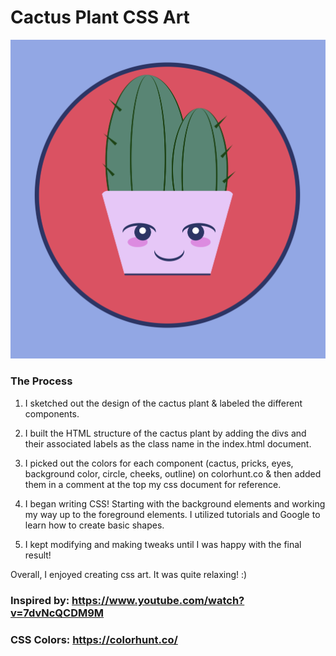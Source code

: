 # Cactus Plant CSS Art

![cactus](css-cactus.png)

### The Process

1) I sketched out the design of the cactus plant & labeled the different components.

2) I built the HTML structure of the cactus plant by adding the divs and their associated labels as the class name in the index.html document.

3) I picked out the colors for each component (cactus, pricks, eyes, background color, circle, cheeks, outline) on colorhunt.co & then added them in a comment at the top my css document for reference.

4) I began writing CSS! Starting with the background elements and working my way up to the foreground elements. I utilized tutorials and Google to learn how to create basic shapes.

5) I kept modifying and making tweaks until I was happy with the final result!

Overall, I enjoyed creating css art. It was quite relaxing! :)

### Inspired by: https://www.youtube.com/watch?v=7dvNcQCDM9M
### CSS Colors: https://colorhunt.co/
